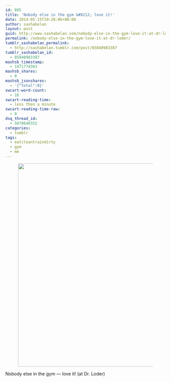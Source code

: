 ```yaml
---
id: 885
title: 'Nobody else in the gym &#8212; love it!'
date: 2014-05-15T19:28:06+00:00
author: sashabelan
layout: post
guid: http://www.sashabelan.com/nobody-else-in-the-gym-love-it-at-dr-loder/
permalink: /nobody-else-in-the-gym-love-it-at-dr-loder/
tumblr_sashabelan_permalink:
  - http://sashabelan.tumblr.com/post/85840983387
tumblr_sashabelan_id:
  - 85840983387
mashsb_timestamp:
  - 1471774363
mashsb_shares:
  - 0
mashsb_jsonshares:
  - '{"total":0}'
swcart-word-count:
  - 18
swcart-reading-time:
  - less then a minute
swcart-reading-time-raw:
  - 0
dsq_thread_id:
  - 5070640352
categories:
  - tumblr
tags:
  - eatcleantraindirty
  - gym
  - me
---
```

<div id='gallery-615' class='gallery galleryid-885 gallery-columns-1 gallery-size-full'>
  <figure class='gallery-item'> 
  
  <div class='gallery-icon landscape'>
    <img width="640" height="640" src="http://www.sashabelan.ru/wp-content/uploads/2014/05/tumblr_n5mreu6h2f1qarj97o1_1280.jpg" class="attachment-full size-full" alt="" srcset="http://www.sashabelan.ru/wp-content/uploads/2014/05/tumblr_n5mreu6h2f1qarj97o1_1280.jpg 640w, http://www.sashabelan.ru/wp-content/uploads/2014/05/tumblr_n5mreu6h2f1qarj97o1_1280-150x150.jpg 150w, http://www.sashabelan.ru/wp-content/uploads/2014/05/tumblr_n5mreu6h2f1qarj97o1_1280-300x300.jpg 300w, http://www.sashabelan.ru/wp-content/uploads/2014/05/tumblr_n5mreu6h2f1qarj97o1_1280-230x230.jpg 230w, http://www.sashabelan.ru/wp-content/uploads/2014/05/tumblr_n5mreu6h2f1qarj97o1_1280-350x350.jpg 350w" sizes="(max-width: 640px) 100vw, 640px" />
  </div></figure>
</div>

Nobody else in the gym &#8212; love it! (at Dr. Loder)